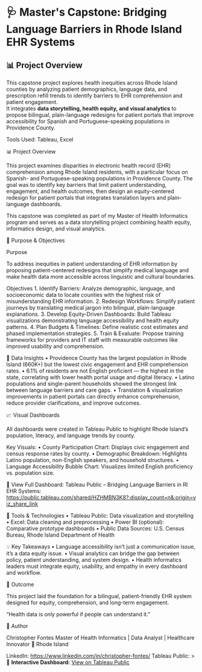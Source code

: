 #  🩺 Master's Capstone: Bridging Language Barriers in Rhode Island EHR Systems

## 📊 Project Overview
This capstone project explores health inequities across Rhode Island counties by analyzing patient demographics, language data, and prescription refill trends to identify barriers to EHR comprehension and patient engagement.  
It integrates **data storytelling, health equity, and visual analytics** to propose bilingual, plain-language redesigns for patient portals that improve accessibility for Spanish and Portuguese-speaking populations in Providence County.

Tools Used: Tableau, Excel

📊 Project Overview

This project examines disparities in electronic health record (EHR) comprehension among Rhode Island residents, with a particular focus on Spanish- and Portuguese-speaking populations in Providence County. The goal was to identify key barriers that limit patient understanding, engagement, and health outcomes, then design an equity-centered redesign for patient portals that integrates translation layers and plain-language dashboards.

This capstone was completed as part of my Master of Health Informatics program and serves as a data storytelling project combining health equity, informatics design, and visual analytics.

🎯 Purpose & Objectives

Purpose

To address inequities in patient understanding of EHR information by proposing patient-centered redesigns that simplify medical language and make health data more accessible across linguistic and cultural boundaries.

Objectives
	1.	Identify Barriers: Analyze demographic, language, and socioeconomic data to locate counties with the highest risk of misunderstanding EHR information.
	2.	Redesign Workflows: Simplify patient journeys by translating medical jargon into bilingual, plain-language explanations.
	3.	Develop Equity-Driven Dashboards: Build Tableau visualizations demonstrating language accessibility and health equity patterns.
	4.	Plan Budgets & Timelines: Define realistic cost estimates and phased implementation strategies.
	5.	Train & Evaluate: Propose training frameworks for providers and IT staff with measurable outcomes like improved usability and comprehension.

🧩 Data Insights
	•	Providence County has the largest population in Rhode Island (660K+) but the lowest civic engagement and EHR comprehension rates.
	•	6.1% of residents are not English proficient — the highest in the state, correlating with lower health portal usage and digital literacy.
	•	Latino populations and single-parent households showed the strongest link between language barriers and care gaps.
	•	Translation & visualization improvements in patient portals can directly enhance comprehension, reduce provider clarifications, and improve outcomes.

📈 Visual Dashboards

All dashboards were created in Tableau Public to highlight Rhode Island’s population, literacy, and language trends by county.

Key Visuals:
	•	County Participation Chart: Displays civic engagement and census response rates by county.
	•	Demographic Breakdown: Highlights Latino population, non-English speakers, and household structures.
	•	Language Accessibility Bubble Chart: Visualizes limited English proficiency vs. population size.

🔗 View Full Dashboard: Tableau Public – Bridging Language Barriers in RI EHR Systems: https://public.tableau.com/shared/HZHMBN3K8?:display_count=n&:origin=viz_share_link

🧠 Tools & Technologies
	•	Tableau Public: Data visualization and storytelling
	•	Excel: Data cleaning and preprocessing
	•	Power BI (optional): Comparative prototype dashboards
	•	Public Data Sources: U.S. Census Bureau, Rhode Island Department of Health

💡 Key Takeaways
	•	Language accessibility isn’t just a communication issue, it’s a data equity issue.
	•	Visual analytics can bridge the gap between policy, patient understanding, and system design.
	•	Health informatics leaders must integrate equity, usability, and empathy in every dashboard and workflow.

🏁 Outcome

This project laid the foundation for a bilingual, patient-friendly EHR system designed for equity, comprehension, and long-term engagement.

“Health data is only powerful if people can understand it.”


👤 Author

Christopher Fontes
Master of Health Informatics | Data Analyst | Healthcare Innovator
📍 Rhode Island

LinkedIn: https://www.linkedin.com/in/christopher-fontes/
Tableau Public: > 🔗 **Interactive Dashboard:** [View on Tableau Public](https://public.tableau.com/app/profile/christopher.fontes1745/vizzes)
